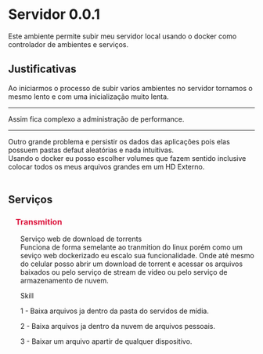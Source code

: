 # Servidor  0.0.1
Este ambiente permite subir meu servidor local usando o docker como controlador de ambientes e serviços.

## Justificativas
Ao iniciarmos o processo de subir varios ambientes no servidor tornamos o mesmo lento e com uma inicialização muito lenta.
<hr>
Assim fica complexo a administração de performance.
<hr>
Outro grande problema e persistir os dados das aplicações pois elas possuem pastas defaut aleatórias e nada intuitivas. <br>
Usando o docker eu posso escolher volumes que fazem sentido inclusive colocar todos os meus arquivos grandes em um HD Externo. <br>
<br>

## Serviços
    
<h3 style=padding-left:15px;color:#DC143C> Transmition </h3>
<p style=padding-left:25px> 
    Serviço web de download de torrents <br>
    Funciona de forma semelante ao tranmition do linux porém como um seviço web dockerizado eu escalo sua funcionalidade. Onde até mesmo do celular posso abrir um download de torrent e acessar os arquivos baixados ou pelo serviço de stream de video ou pelo serviço de armazenamento de nuvem.
</p>
<p style=padding-left:25px> Skill </p>
<p style=padding-left:25px> 1 - Baixa arquivos ja dentro da pasta do servidos de mídia. </p>
<p style=padding-left:25px> 2 - Baixa arquivos ja dentro da nuvem de arquivos pessoais. </p>
<p style=padding-left:25px> 3 - Baixar um arquivo apartir de qualquer dispositivo. </p>